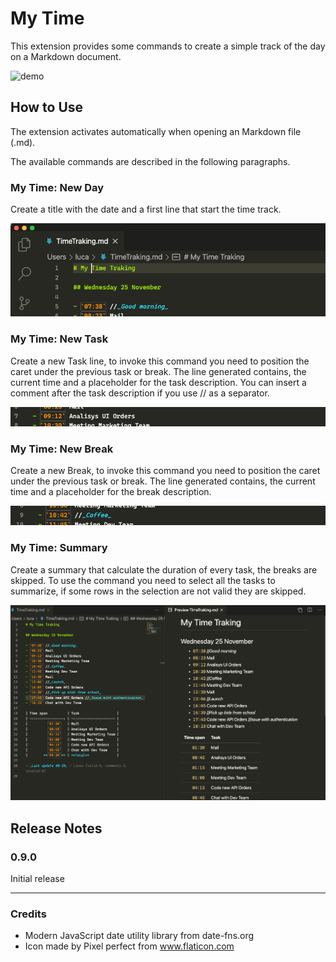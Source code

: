 # My Time

This extension provides some commands to create a simple track of the day on a Markdown document.

![demo](demo/mytime-summary.gif)

## How to Use

The extension activates automatically when opening an Markdown file (.md).

The available commands are described in the following paragraphs.

### My Time: New Day

Create a title with the date and a first line that start the time track.

![NewDay](demo/mytime-newday.png)

### My Time: New Task

Create a new Task line, to invoke this command you need to position the caret under the previous task or break. The line generated contains, the current time
and a placeholder for the task description. You can insert a comment after the task description if you use // as a separator.

![NewTask](demo/mytime-task.png)

### My Time: New Break

Create a new Break, to invoke this command you need to position the caret under the previous task or break. The line generated contains, the current time and a placeholder for the break description.

![NewBreak](demo/mytime-break.png)

### My Time: Summary

Create a summary that calculate the duration of every task, the breaks are skipped.
To use the command you need to select all the tasks to summarize, if some rows in the selection are not valid they are skipped.

![NewBreak](demo/mytime-summary-split.png)

## Release Notes

### 0.9.0

Initial release

------------------------------------------------------------------------------------------------------

### Credits

* Modern JavaScript date utility library from date-fns.org
* Icon made by Pixel perfect from www.flaticon.com

